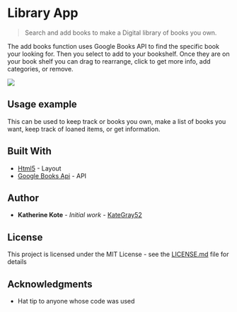 # Library App
> Search and add books to make a Digital library of books you own.


The add books function uses Google Books API to find the specific book your looking for. Then you select to add to your bookshelf. Once they are on your book shelf you can drag to rearrange, click to get more info, add categories, or remove.

![](header.png)


## Usage example

This can be used to keep track or books you own, make a list of books you want, keep track of loaned items, or get information.



## Built With

* [Html5](https://html5up.net/editorial) - Layout
* [Google Books Api](https://developers.google.com/books/) - API


## Author

* **Katherine Kote** - *Initial work* - [KateGray52](https://github.com/KateGray52)

## License

This project is licensed under the MIT License - see the [LICENSE.md](LICENSE.md) file for details


## Acknowledgments

* Hat tip to anyone whose code was used
